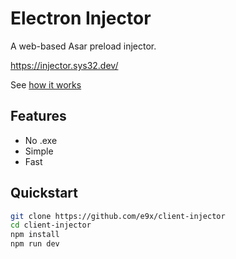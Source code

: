 # Electron Injector

A web-based Asar preload injector.

https://injector.sys32.dev/

See [how it works](./How-it-works.md)

## Features

- No .exe
- Simple
- Fast

## Quickstart

```sh
git clone https://github.com/e9x/client-injector
cd client-injector
npm install
npm run dev
```
